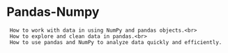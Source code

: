 # Pandas-Numpy
     How to work with data in using NumPy and pandas objects.<br>
     How to explore and clean data in pandas.<br>
     How to use pandas and NumPy to analyze data quickly and efficiently.
